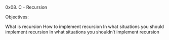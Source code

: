 0x08. C - Recursion

Objectives:

What is recursion
How to implement recursion
In what situations you should implement recursion
In what situations you shouldn’t implement recursion

